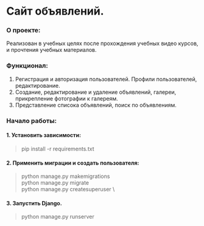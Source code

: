 # Сайт объявлений.

### О проекте:

Реализован в учебных целях после прохождения учебных видео курсов, и прочтения учебных материалов.

### Функционал:

1. Регистрация и авторизация пользователей. Профили пользователей, редактирование.
2. Создание, редактирование и удаление объявлений, галереи, прикрепление фотографии к галереям.
3. Представление списока объявлений, поиск по объявлениям.

### Начало работы:

#### 1. Установить зависимости:
> pip install -r requirements.txt

#### 2. Применить миграции и создать пользователя:
> python manage.py makemigrations \
> python manage.py migrate \
> python manage.py createsuperuser \

#### 3. Запустить Django.
> python manage.py runserver
